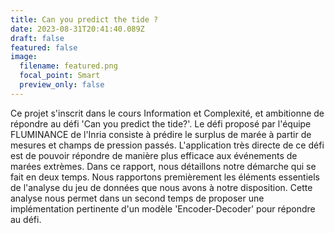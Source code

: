 ```yaml
---
title: Can you predict the tide ?
date: 2023-08-31T20:41:40.089Z
draft: false
featured: false
image:
  filename: featured.png
  focal_point: Smart
  preview_only: false
---
```

Ce projet s'inscrit dans le cours Information et Complexité, et ambitionne de répondre au défi 'Can you predict the tide?'. Le défi proposé par l'équipe FLUMINANCE de l'Inria consiste à prédire le surplus de marée à partir de mesures et champs de pression passés. L'application très directe de ce défi est de pouvoir répondre de manière plus efficace aux événements de marées extrèmes. Dans ce rapport, nous détaillons notre démarche qui se fait en deux temps. Nous rapportons premièrement les éléments essentiels de l'analyse du jeu de données que nous avons à notre disposition. Cette analyse nous permet dans un second temps de proposer une implémentation pertinente d'un modèle 'Encoder-Decoder' pour répondre au défi.